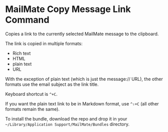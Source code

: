 # MailMate Copy Message Link Command #

Copies a link to the currently selected MailMate message to the clipboard.

The link is copied in multiple formats:

- Rich text
- HTML
- plain text
- URL

With the exception of plain text (which is just the message:// URL), the other formats use the email subject as the link title.

Keyboard shortcut is `^+C`.

If you want the plain text link to be in Markdown format, use `^⇧+C` (all other formats remain the same).

To install the bundle, download the repo and drop it in your `~/Library/Application Support/MailMate/Bundles` directory.
